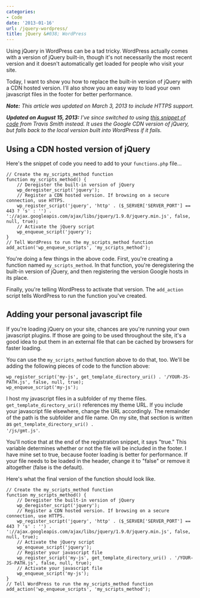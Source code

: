 ```yaml
---
categories:
- Code
date: '2013-01-16'
url: /jquery-wordpress/
title: jQuery &#038; WordPress
---
```


Using jQuery in WordPress can be a tad tricky. WordPress actually comes with a version of jQuery built-in, though it's not necessarily the most recent version and it doesn't automatically get loaded for people who visit your site.

Today, I want to show you how to replace the built-in version of jQuery with a CDN hosted version. I'll also show you an easy way to load your own javascript files in the footer for better performance.

<em><strong>Note:</strong> This article was updated on March 3, 2013 to include HTTPS support.</em>

<em><strong>Updated on August 15, 2013:</strong> I've since switched to using <a href="https://gist.github.com/wpsmith/4083811">this snippet of code</a> from Travis Smith instead. It uses the Google CDN version of jQuery, but falls back to the local version built into WordPress if it fails.</em>


<h2>Using a CDN hosted version of jQuery</h2>

Here's the snippet of code you need to add to your <code>functions.php</code> file...

<pre><code class="language-php">// Create the my_scripts_method function
function my_scripts_method() {
    // Deregister the built-in version of jQuery
    wp_deregister_script('jquery');
    // Register a CDN hosted version. If browsing on a secure connection, use HTTPS.
    wp_register_script('jquery', 'http' . ($_SERVER['SERVER_PORT'] == 443 ? 's' : '') . '://ajax.googleapis.com/ajax/libs/jquery/1.9.0/jquery.min.js', false, null, true);
    // Activate the jQuery script
    wp_enqueue_script('jquery');
}
// Tell WordPress to run the my_scripts_method function
add_action('wp_enqueue_scripts', 'my_scripts_method');</code></pre>

You're doing a few things in the above code. First, you're creating a function named <code class="language-php">my_scripts_method</code>. In that function, you're deregistering the built-in version of jQuery, and then registering the version Google hosts in its place.

Finally, you're telling WordPress to activate that version. The <code class="language-php">add_action</code> script tells WordPress to run the function you've created.

<h2>Adding your personal javascript file</h2>

If you're loading jQuery on your site, chances are you're running your own javascript plugins. If those are going to be used throughout the site, it's a good idea to put them in an external file that can be cached by browsers for faster loading.

You can use the <code class="language-php">my_scripts_method</code> function above to do that, too. We'll be adding the following pieces of code to the function above:

<pre><code class="language-php">wp_register_script('my-js', get_template_directory_uri() . '/YOUR-JS-PATH.js', false, null, true);
wp_enqueue_script('my-js');</code></pre>

I host my javascript files in a subfolder of my theme files. <code class="language-php">get_template_directory_uri()</code> references my theme URL. If you include your javascript file elsewhere, change the URL accordingly. The remainder of the path is the subfolder and file name. On my site, that section is written as <code class="language-php">get_template_directory_uri() . '/js/gmt.js'</code>.

You'll notice that at the end of the registration snippet, it says "true." This variable determines whether or not the file will be included in the footer. I have mine set to true, because footer loading is better for performance. If your file needs to be loaded in the header, change it to "false" or remove it altogether (false is the default).

Here's what the final version of the function should look like.

<pre><code class="language-php">// Create the my_scripts_method function
function my_scripts_method() {
    // Deregister the built-in version of jQuery
    wp_deregister_script('jquery');
    // Register a CDN hosted version. If browsing on a secure connection, use HTTPS.
    wp_register_script('jquery', 'http' . ($_SERVER['SERVER_PORT'] == 443 ? 's' : '') . '://ajax.googleapis.com/ajax/libs/jquery/1.9.0/jquery.min.js', false, null, true);
    // Activate the jQuery script
    wp_enqueue_script('jquery');
    // Register your javascript file
    wp_register_script('my-js', get_template_directory_uri() . '/YOUR-JS-PATH.js', false, null, true);
    // Activate your javascript file
    wp_enqueue_script('my-js');
}
// Tell WordPress to run the my_scripts_method function
add_action('wp_enqueue_scripts', 'my_scripts_method');</code></pre>
